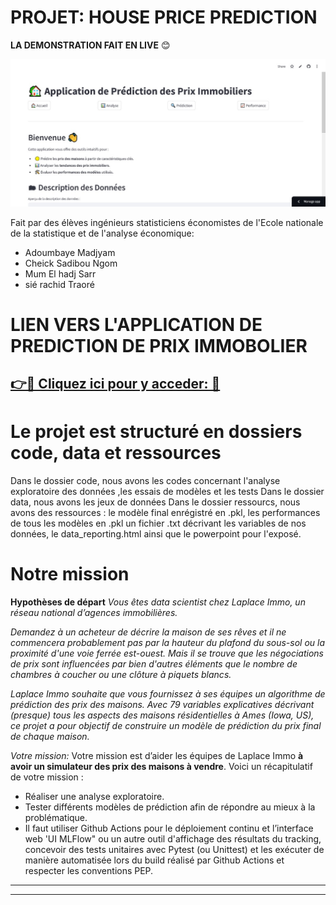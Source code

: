 # **PROJET: HOUSE PRICE PREDICTION**
**LA DEMONSTRATION FAIT EN LIVE** 😊

![Présentation visuelle de l'app](ressource/images_et_videos/app_image.jpg)

Fait par des élèves ingénieurs statisticiens économistes de l'Ecole nationale de la statistique et de l'analyse économique:

- Adoumbaye Madjyam
- Cheick Sadibou Ngom
- Mum El hadj Sarr
- sié rachid Traoré 

# **LIEN VERS L'APPLICATION DE PREDICTION DE PRIX IMMOBOLIER**

 [👉🔗 Cliquez ici pour y acceder: 🔗](https://house-price-prediction-project-v00-ensae-jodraff.streamlit.app/)
 ---

# Le projet est structuré en dossiers code, data et ressources

 Dans le dossier code, nous avons les codes concernant l'analyse exploratoire des données ,les essais de  modèles et les tests
 Dans le dossier data, nous avons les jeux de données 
 Dans le dossier ressourcs, nous avons des ressources : le modèle final enrégistré en .pkl, les performances de tous les modèles en .pkl un fichier .txt décrivant les variables de nos données, le data_reporting.html ainsi que le powerpoint pour l'exposé.
 
# Notre mission
 **Hypothèses de départ** 
   *Vous êtes data scientist chez Laplace Immo, un réseau national d’agences immobilières.*


*Demandez à un acheteur de décrire la maison de ses rêves et il ne commencera probablement pas par la hauteur du plafond du sous-sol ou la proximité d'une voie ferrée est-ouest. Mais il se trouve que les négociations de prix sont influencées par bien d'autres éléments que le nombre de chambres à coucher ou une clôture à piquets blancs.*

  *Laplace Immo souhaite que vous fournissez à ses équipes un algorithme de prédiction des prix des maisons.
Avec 79 variables explicatives décrivant (presque) tous les aspects des maisons résidentielles à Ames (Iowa, US), ce projet a pour objectif de construire un modèle de prédiction du prix final de chaque maison.*

*Votre mission:*
Votre mission est d’aider les équipes de Laplace Immo **à avoir un simulateur des prix des maisons à vendre**. Voici un récapitulatif de votre mission :
- Réaliser une analyse exploratoire.
- Tester différents modèles de prédiction afin de répondre au mieux à la problématique.
- Il faut utiliser Github Actions pour le déploiement continu et l’interface web 'UI MLFlow" ou un autre outil d'affichage des résultats du tracking, concevoir des tests unitaires avec Pytest (ou Unittest) et les exécuter de manière automatisée lors du build réalisé par Github Actions et respecter les conventions PEP.
---
---
